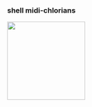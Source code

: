 ### shell midi-chlorians
<img src="http://octodex.github.com/images/octobiwan.jpg" height="180" width="180">